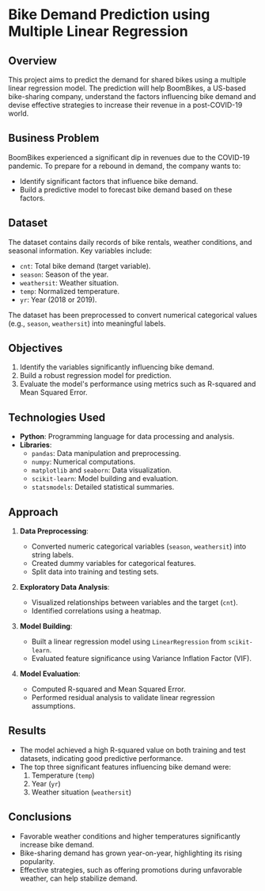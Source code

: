 # Bike Demand Prediction using Multiple Linear Regression

## Overview
This project aims to predict the demand for shared bikes using a multiple linear regression model. The prediction will help BoomBikes, a US-based bike-sharing company, understand the factors influencing bike demand and devise effective strategies to increase their revenue in a post-COVID-19 world.

## Business Problem
BoomBikes experienced a significant dip in revenues due to the COVID-19 pandemic. To prepare for a rebound in demand, the company wants to:
- Identify significant factors that influence bike demand.
- Build a predictive model to forecast bike demand based on these factors.

## Dataset
The dataset contains daily records of bike rentals, weather conditions, and seasonal information. Key variables include:
- `cnt`: Total bike demand (target variable).
- `season`: Season of the year.
- `weathersit`: Weather situation.
- `temp`: Normalized temperature.
- `yr`: Year (2018 or 2019).

The dataset has been preprocessed to convert numerical categorical values (e.g., `season`, `weathersit`) into meaningful labels.

## Objectives
1. Identify the variables significantly influencing bike demand.
2. Build a robust regression model for prediction.
3. Evaluate the model's performance using metrics such as R-squared and Mean Squared Error.

## Technologies Used
- **Python**: Programming language for data processing and analysis.
- **Libraries**:
  - `pandas`: Data manipulation and preprocessing.
  - `numpy`: Numerical computations.
  - `matplotlib` and `seaborn`: Data visualization.
  - `scikit-learn`: Model building and evaluation.
  - `statsmodels`: Detailed statistical summaries.

## Approach
1. **Data Preprocessing**:
   - Converted numeric categorical variables (`season`, `weathersit`) into string labels.
   - Created dummy variables for categorical features.
   - Split data into training and testing sets.

2. **Exploratory Data Analysis**:
   - Visualized relationships between variables and the target (`cnt`).
   - Identified correlations using a heatmap.

3. **Model Building**:
   - Built a linear regression model using `LinearRegression` from `scikit-learn`.
   - Evaluated feature significance using Variance Inflation Factor (VIF).

4. **Model Evaluation**:
   - Computed R-squared and Mean Squared Error.
   - Performed residual analysis to validate linear regression assumptions.

## Results
- The model achieved a high R-squared value on both training and test datasets, indicating good predictive performance.
- The top three significant features influencing bike demand were:
  1. Temperature (`temp`)
  2. Year (`yr`)
  3. Weather situation (`weathersit`)

## Conclusions
- Favorable weather conditions and higher temperatures significantly increase bike demand.
- Bike-sharing demand has grown year-on-year, highlighting its rising popularity.
- Effective strategies, such as offering promotions during unfavorable weather, can help stabilize demand.
